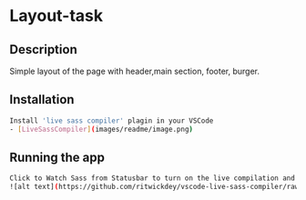 # Layout-task

## Description

Simple layout of the page with header,main section, footer, burger.

## Installation

```sh
Install 'live sass compiler' plagin in your VSCode 
- [LiveSassCompiler](images/readme/image.png)
```

## Running the app

```sh
Click to Watch Sass from Statusbar to turn on the live compilation and then click to Stop Watching Sass from Statusbar to turn on live compilation .
![alt text](https://github.com/ritwickdey/vscode-live-sass-compiler/raw/master/images/Screenshot/statusbar.jpg)
```
